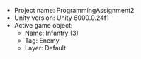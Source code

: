 <!-- UNITY CODE ASSIST INSTRUCTIONS START -->
- Project name: ProgrammingAssignment2
- Unity version: Unity 6000.0.24f1
- Active game object:
  - Name: Infantry (3)
  - Tag: Enemy
  - Layer: Default
<!-- UNITY CODE ASSIST INSTRUCTIONS END -->
